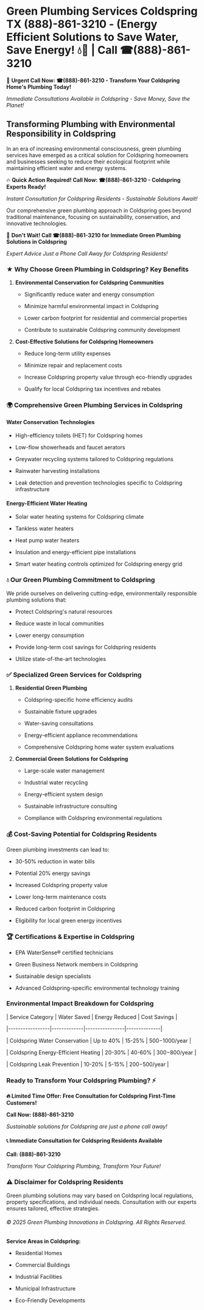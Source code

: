 # Green Plumbing Services Coldspring TX (888)-861-3210 - (Energy Efficient Solutions to Save Water, Save Energy! 💧🌿 | Call ☎(888)-861-3210

🚨 **Urgent Call Now: ☎(888)-861-3210 - Transform Your Coldspring Home's Plumbing Today!**
*Immediate Consultations Available in Coldspring - Save Money, Save the Planet!*

## Transforming Plumbing with Environmental Responsibility in Coldspring

In an era of increasing environmental consciousness, green plumbing services have emerged as a critical solution for Coldspring homeowners and businesses seeking to reduce their ecological footprint while maintaining efficient water and energy systems. 

🔥 **Quick Action Required! Call Now: ☎(888)-861-3210 - Coldspring Experts Ready!**
*Instant Consultation for Coldspring Residents - Sustainable Solutions Await!*

Our comprehensive green plumbing approach in Coldspring goes beyond traditional maintenance, focusing on sustainability, conservation, and innovative technologies.

🚨 **Don't Wait! Call ☎(888)-861-3210 for Immediate Green Plumbing Solutions in Coldspring**
*Expert Advice Just a Phone Call Away for Coldspring Residents!*

### ★ Why Choose Green Plumbing in Coldspring? Key Benefits

1. **Environmental Conservation for Coldspring Communities** 
   - Significantly reduce water and energy consumption
   - Minimize harmful environmental impact in Coldspring
   - Lower carbon footprint for residential and commercial properties
   - Contribute to sustainable Coldspring community development

2. **Cost-Effective Solutions for Coldspring Homeowners** 
   - Reduce long-term utility expenses
   - Minimize repair and replacement costs
   - Increase Coldspring property value through eco-friendly upgrades
   - Qualify for local Coldspring tax incentives and rebates

### 🌍 Comprehensive Green Plumbing Services in Coldspring

#### Water Conservation Technologies
- High-efficiency toilets (HET) for Coldspring homes
- Low-flow showerheads and faucet aerators
- Greywater recycling systems tailored to Coldspring regulations
- Rainwater harvesting installations
- Leak detection and prevention technologies specific to Coldspring infrastructure

#### Energy-Efficient Water Heating
- Solar water heating systems for Coldspring climate
- Tankless water heaters
- Heat pump water heaters
- Insulation and energy-efficient pipe installations
- Smart water heating controls optimized for Coldspring energy grid

### 💧 Our Green Plumbing Commitment to Coldspring

We pride ourselves on delivering cutting-edge, environmentally responsible plumbing solutions that:
- Protect Coldspring's natural resources
- Reduce waste in local communities
- Lower energy consumption
- Provide long-term cost savings for Coldspring residents
- Utilize state-of-the-art technologies

### ✅ Specialized Green Services for Coldspring

1. **Residential Green Plumbing**
   - Coldspring-specific home efficiency audits
   - Sustainable fixture upgrades
   - Water-saving consultations
   - Energy-efficient appliance recommendations
   - Comprehensive Coldspring home water system evaluations

2. **Commercial Green Solutions for Coldspring**
   - Large-scale water management
   - Industrial water recycling
   - Energy-efficient system design
   - Sustainable infrastructure consulting
   - Compliance with Coldspring environmental regulations

### 💰 Cost-Saving Potential for Coldspring Residents

Green plumbing investments can lead to:
- 30-50% reduction in water bills
- Potential 20% energy savings
- Increased Coldspring property value
- Lower long-term maintenance costs
- Reduced carbon footprint in Coldspring
- Eligibility for local green energy incentives

### 🏆 Certifications & Expertise in Coldspring

- EPA WaterSense® certified technicians
- Green Business Network members in Coldspring
- Sustainable design specialists
- Advanced Coldspring-specific environmental technology training

### Environmental Impact Breakdown for Coldspring

| Service Category | Water Saved | Energy Reduced | Cost Savings |
|-----------------|-------------|----------------|--------------|
| Coldspring Water Conservation | Up to 40% | 15-25% | $500-$1000/year |
| Coldspring Energy-Efficient Heating | 20-30% | 40-60% | $300-$800/year |
| Coldspring Leak Prevention | 10-20% | 5-15% | $200-$500/year |

### Ready to Transform Your Coldspring Plumbing? ⚡

**🔥 Limited Time Offer: Free Consultation for Coldspring First-Time Customers!**

**Call Now: (888)-861-3210**
*Sustainable solutions for Coldspring are just a phone call away!*

#### 📞 Immediate Consultation for Coldspring Residents Available

**Call: (888)-861-3210**
*Transform Your Coldspring Plumbing, Transform Your Future!*

### ⚠️ Disclaimer for Coldspring Residents

Green plumbing solutions may vary based on Coldspring local regulations, property specifications, and individual needs. Consultation with our experts ensures tailored, effective strategies.

###### © 2025 Green Plumbing Innovations in Coldspring. All Rights Reserved.

**Service Areas in Coldspring:** 
- Residential Homes
- Commercial Buildings
- Industrial Facilities
- Municipal Infrastructure
- Eco-Friendly Developments